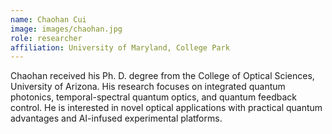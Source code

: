 ```yaml
---
name: Chaohan Cui
image: images/chaohan.jpg
role: researcher
affiliation: University of Maryland, College Park
---
```


Chaohan received his Ph. D. degree from the College of Optical Sciences, University of Arizona. His research focuses on integrated quantum photonics, temporal-spectral quantum optics, and quantum feedback control. He is interested in novel optical applications with practical quantum advantages and AI-infused experimental platforms.

